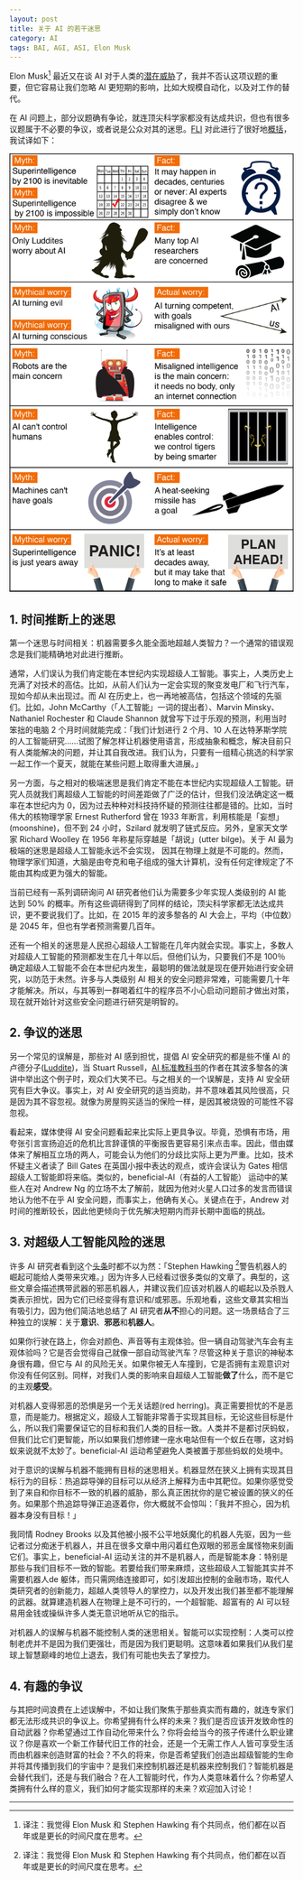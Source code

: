 ```yaml
---
layout: post
title: 关于 AI 的若干迷思
category: AI
tags: BAI, AGI, ASI, Elon Musk
---
```


Elon Musk[^1] 最近又在谈 AI 对于人类的[潜在威胁](http://www.npr.org/2017/07/17/537686649/elon-musk-warns-governors-artificial-intelligence-poses-existential-risk)了，我并不否认这项议题的重要，但它容易让我们忽略 AI 更短期的影响，比如大规模自动化，以及对工作的替代。

在 AI 问题上，部分议题确有争论，就连顶尖科学家都没有达成共识，但也有很多议题属于不必要的争议，或者说是公众对其的迷思。[FLI](https://futureoflife.org/) 对此进行了很好地[概括](https://futureoflife.org/background/aimyths/)，我试译如下：

![Myth](/images/myths.jpg)

## 1. 时间推断上的迷思

第一个迷思与时间相关：机器需要多久能全面地超越人类智力？一个通常的错误观念是我们能精确地对此进行推断。

通常，人们误认为我们肯定能在本世纪内实现超级人工智能。事实上，人类历史上充满了对技术的高估。比如，从前人们认为一定会实现的聚变发电厂和飞行汽车，现如今却从未出现过。而 AI 在历史上，也一再地被高估，包括这个领域的先驱们。比如，John McCarthy（「人工智能」一词的提出者）、Marvin Minsky、Nathaniel Rochester 和 Claude Shannon 就曾写下过于乐观的预测，利用当时笨拙的电脑 2 个月时间就能完成：「我们计划进行 2 个月、10 人在达特茅斯学院的人工智能研究……试图了解怎样让机器使用语言，形成抽象和概念，解决目前只有人类能解决的问题，并让其自我改进。我们认为，只要有一组精心挑选的科学家一起工作一个夏天，就能在某些问题上取得重大进展。」

另一方面，与之相对的极端迷思是我们肯定不能在本世纪内实现超级人工智能。研究人员就我们离超级人工智能的时间差距做了广泛的估计，但我们没法确定这一概率在本世纪内为 0，因为过去种种对科技持怀疑的预测往往都是错的。比如，当时伟大的核物理学家 Ernest Rutherford 曾在 1933 年断言，利用核能是「妄想」(moonshine)，但不到 24 小时，Szilard 就发明了链式反应。另外，皇家天文学家 Richard Woolley 在 1956 年称星际穿越是「胡说」(utter bilge)。关于 AI 最为极端的迷思是超级人工智能永远不会实现， 因其在物理上就是不可能的。然而，物理学家们知道，大脑是由夸克和电子组成的强大计算机，没有任何定律规定了不能由其构成更为强大的智能。

当前已经有一系列调研询问 AI 研究者他们认为需要多少年实现人类级别的 AI 能达到 50% 的概率。所有这些调研得到了同样的结论，顶尖科学家都无法达成共识，更不要说我们了。比如，在 2015 年的波多黎各的 AI 大会上，平均（中位数）是 2045 年，但也有学者预测需要几百年。

还有一个相关的迷思是人民担心超级人工智能在几年内就会实现。事实上，多数人对超级人工智能的预测都发生在几十年以后。但他们认为，只要我们不是 100％ 确定超级人工智能不会在本世纪内发生，最聪明的做法就是现在便开始进行安全研究，以防范于未然。许多与人类级别 AI 相关的安全问题非常难，可能需要几十年才能解决。所以，与其等到一群喝着红牛的程序员不小心启动问题前才做出对策，现在就开始针对这些安全问题进行研究是明智的。



## 2. 争议的迷思

另一个常见的误解是，那些对 AI 感到担忧，提倡 AI 安全研究的都是些不懂 AI 的卢德分子([Luddite](https://en.wikipedia.org/wiki/Luddite))，当 Stuart Russell，[AI 标准教科书](https://www.amazon.com/Artificial-Intelligence-Modern-Approach-3rd/dp/0136042597)的作者在其波多黎各的演讲中举出这个例子时，观众们大笑不已。与之相关的一个误解是，支持 AI 安全研究有巨大争议。事实上，对 AI 安全研究的适当资助，并不意味着其风险很高，只是因为其不容忽视。就像为房屋购买适当的保险一样，是因其被烧毁的可能性不容忽视。

看起来，媒体使得 AI 安全问题看起来比实际上更具争议。毕竟，恐惧有市场，用夸张引言宣扬迫近的危机比言辞谨慎的平衡报告更容易引来点击率。因此，借由媒体来了解相互立场的两人，可能会认为他们的分歧比实际上更为严重。比如，技术怀疑主义者读了 Bill Gates 在英国小报中表达的观点，或许会误认为 Gates 相信超级人工智能即将来临。类似的，beneficial-AI（有益的人工智能） 运动中的某些人在对 Andrew Ng 的立场不太了解前，就因为他对火星人口过多的发言而错误地认为他不在乎 AI 安全问题，而事实上，他确有关心。关键点在于，Andrew 对时间的推断较长，因此他更倾向于优先解决短期内而非长期中面临的挑战。



## 3. 对超级人工智能风险的迷思

许多 AI 研究者看到这个[头条](http://www.dailymail.co.uk/sciencetech/article-2618434/Artificial-intelligence-worst-thing-happen-humanity-Stephen-Hawking-warns-rise-robots-disastrous-mankind.html)时都不以为然：「Stephen Hawking [^1]警告机器人的崛起可能给人类带来灾难。」因为许多人已经看过很多类似的文章了。典型的，这些文章会描述携带武器的邪恶机器人，并建议我们应该对机器人的崛起以及杀戮人类表示担忧，因为它们已经变得有意识和/或邪恶。乐观地看，这些文章其实相当有吸引力，因为他们简洁地总结了 AI 研究者**从不**担心的问题。这一场景结合了三种独立的误解：关于**意识**、**邪恶**和**机器人**。

如果你行驶在路上，你会对颜色、声音等有主观体验。但一辆自动驾驶汽车会有主观体验吗？它是否会觉得自己就像一部自动驾驶汽车？尽管这种关于意识的神秘本身很有趣，但它与 AI 的风险无关。如果你被无人车撞到，它是否拥有主观意识对你没有任何区别。同样，对我们人类的影响来自超级人工智能**做了**什么，而不是它的主观**感受**。

对机器人变得邪恶的恐惧是另一个无关话题(red herring)。真正需要担忧的不是恶意，而是能力。根据定义，超级人工智能非常善于实现其目标，无论这些目标是什么，所以我们需要保证它的目标和我们人类的目标一致。人类并不是都讨厌蚂蚁，但我们比它们更智能，所以如果我们想修建一座水电站但有一个蚁丘在哪，这对蚂蚁来说就不太妙了。beneficial-AI 运动希望避免人类被置于那些蚂蚁的处境中。

对于意识的误解与机器不能拥有目标的迷思相关。机器显然在狭义上拥有实现其目标行为的目标：热追踪导弹的目标可以从经济上解释为击中其靶位。如果你感觉受到了来自和你目标不一致的机器的威胁，那么真正困扰你的是它被设置的狭义的任务。如果那个热追踪导弹正追逐着你，你大概就不会惊叫：「我并不担心，因为机器本身没有目标！」

我同情 Rodney Brooks 以及其他被小报不公平地妖魔化的机器人先驱，因为一些记者过分痴迷于机器人，并且在很多文章中用闪着红色双眼的邪恶金属怪物来刻画它们。事实上，beneficial-AI 运动关注的并不是机器人，而是智能本身：特别是那些与我们目标不一致的智能。若要给我们带来麻烦，这些超级人工智能其实并不需要机器人de 躯体，而只需网络连接即可，如引发超出控制的金融市场，取代人类研究者的创新能力，超越人类领导人的掌控力，以及开发出我们甚至都不能理解的武器。就算建造机器人在物理上是不可行的，一个超智能、超富有的 AI 可以轻易用金钱或操纵许多人类无意识地听从它的指示。

对机器人的误解与机器不能控制人类的迷思相关。智能可以实现控制：人类可以控制老虎并不是因为我们更强壮，而是因为我们更聪明。这意味着如果我们从我们星球上智慧巅峰的地位上退去，我们有可能也失去了掌控力。



## 4. 有趣的争议

与其把时间浪费在上述误解中，不如让我们聚焦于那些真实而有趣的，就连专家们都无法形成共识的争议上。你希望拥有什么样的未来？我们是否应该开发致命性的自动武器？你希望通过工作自动化带来什么？你将会给当今的孩子传递什么职业建议？你是喜欢一个新工作替代旧工作的社会，还是一个无需工作人人皆可享受生活而由机器来创造财富的社会？不久的将来，你是否希望我们创造出超级智能的生命并将其传播到我们的宇宙中？是我们来控制机器还是机器来控制我们？智能机器是会替代我们，还是与我们融合？在人工智能时代，作为人类意味着什么？你希望人类拥有什么样的意义，我们如何才能实现那样的未来？欢迎加入讨论！



---

[^1]: 译注：我觉得 Elon Musk 和 Stephen Hawking 有个共同点，他们都在以百年或是更长的时间尺度在思考。